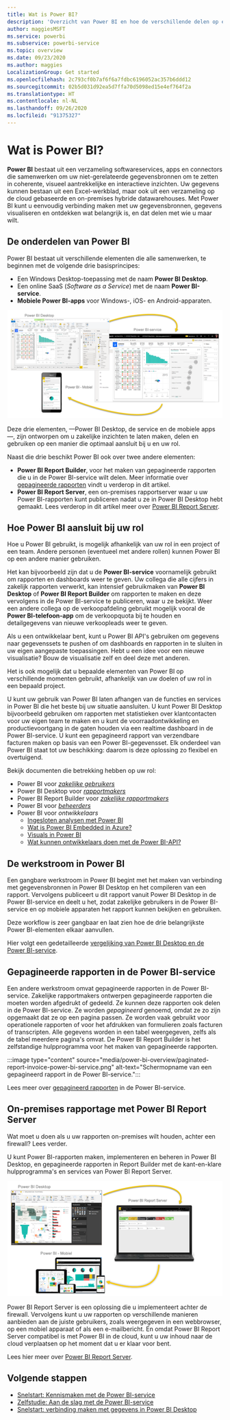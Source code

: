 ```yaml
---
title: Wat is Power BI?
description: 'Overzicht van Power BI en hoe de verschillende delen op elkaar aansluiten: Power BI Desktop, de Power BI-service, Power BI mobile, Report Server en Power BI embedded.'
author: maggiesMSFT
ms.service: powerbi
ms.subservice: powerbi-service
ms.topic: overview
ms.date: 09/23/2020
ms.author: maggies
LocalizationGroup: Get started
ms.openlocfilehash: 2c793cf0b7af6f6a7fdbc6196052ac357b6ddd12
ms.sourcegitcommit: 02b5d031d92ea5d7ffa70d5098ed15e4ef764f2a
ms.translationtype: HT
ms.contentlocale: nl-NL
ms.lasthandoff: 09/26/2020
ms.locfileid: "91375327"
---
```

# <a name="what-is-power-bi"></a>Wat is Power BI?
**Power BI** bestaat uit een verzameling softwareservices, apps en connectors die samenwerken om uw niet-gerelateerde gegevensbronnen om te zetten in coherente, visueel aantrekkelijke en interactieve inzichten. Uw gegevens kunnen bestaan uit een Excel-werkblad, maar ook uit een verzameling op de cloud gebaseerde en on-premises hybride datawarehouses. Met Power BI kunt u eenvoudig verbinding maken met uw gegevensbronnen, gegevens visualiseren en ontdekken wat belangrijk is, en dat delen met wie u maar wilt.

## <a name="the-parts-of-power-bi"></a>De onderdelen van Power BI
Power BI bestaat uit verschillende elementen die alle samenwerken, te beginnen met de volgende drie basisprincipes: 
- Een Windows Desktop-toepassing met de naam **Power BI Desktop**.
- Een online SaaS (*Software as a Service*) met de naam **Power BI-service**. 
- **Mobiele Power BI-apps** voor Windows-, iOS- en Android-apparaten.

![Schermopname van een diagram met de integratie van Power BI Desktop, Service en Mobile.](media/power-bi-overview/power-bi-overview-blocks.png)

Deze drie elementen, &mdash;Power BI Desktop, de service en de mobiele apps&mdash;, zijn ontworpen om u zakelijke inzichten te laten maken, delen en gebruiken op een manier die optimaal aansluit bij u en uw rol.

Naast die drie beschikt Power BI ook over twee andere elementen:

- **Power BI Report Builder**, voor het maken van gepagineerde rapporten die u in de Power BI-service wilt delen. Meer informatie over [gepagineerde rapporten](#paginated-reports-in-the-power-bi-service) vindt u verderop in dit artikel.
- **Power BI Report Server**, een on-premises rapportserver waar u uw Power BI-rapporten kunt publiceren nadat u ze in Power BI Desktop hebt gemaakt. Lees verderop in dit artikel meer over [Power BI Report Server](#on-premises-reporting-with-power-bi-report-server).

## <a name="how-power-bi-matches-your-role"></a>Hoe Power BI aansluit bij uw rol
Hoe u Power BI gebruikt, is mogelijk afhankelijk van uw rol in een project of een team. Andere personen (eventueel met andere rollen) kunnen Power BI op een andere manier gebruiken.

Het kan bijvoorbeeld zijn dat u de **Power BI-service** voornamelijk gebruikt om rapporten en dashboards weer te geven. Uw collega die alle cijfers in zakelijk rapporten verwerkt, kan intensief gebruikmaken van **Power BI Desktop** of **Power BI Report Builder** om rapporten te maken en deze vervolgens in de Power BI-service te publiceren, waar u ze bekijkt. Weer een andere collega op de verkoopafdeling gebruikt mogelijk vooral de **Power BI-telefoon-app** om de verkoopquota bij te houden en detailgegevens van nieuwe verkoopleads weer te geven.

Als u een ontwikkelaar bent, kunt u Power BI API's gebruiken om gegevens naar gegevenssets te pushen of om dashboards en rapporten in te sluiten in uw eigen aangepaste toepassingen. Hebt u een idee voor een nieuwe visualisatie? Bouw de visualisatie zelf en deel deze met anderen.  

Het is ook mogelijk dat u bepaalde elementen van Power BI op verschillende momenten gebruikt, afhankelijk van uw doelen of uw rol in een bepaald project.

U kunt uw gebruik van Power BI laten afhangen van de functies en services in Power BI die het beste bij uw situatie aansluiten. U kunt Power BI Desktop bijvoorbeeld gebruiken om rapporten met statistieken over klantcontacten voor uw eigen team te maken en u kunt de voorraadontwikkeling en productievoortgang in de gaten houden via een realtime dashboard in de Power BI-service. U kunt een gepagineerd rapport van verzendbare facturen maken op basis van een Power BI-gegevensset. Elk onderdeel van Power BI staat tot uw beschikking: daarom is deze oplossing zo flexibel en overtuigend.

Bekijk documenten die betrekking hebben op uw rol:
- Power BI voor [*zakelijke gebruikers*](../consumer/end-user-consumer.md)
- Power BI Desktop voor [*rapportmakers*](desktop-what-is-desktop.md)
- Power BI Report Builder voor [*zakelijke rapportmakers*](../paginated-reports/paginated-reports-report-builder-power-bi.md)
- Power BI voor [*beheerders*](../admin/service-admin-administering-power-bi-in-your-organization.md)
- Power BI voor *ontwikkelaars*
    * [Ingesloten analysen met Power BI](../developer/embedded/embedding.md)
    * [Wat is Power BI Embedded in Azure?](../developer/embedded/azure-pbie-what-is-power-bi-embedded.md)
    * [Visuals in Power BI](../developer/visuals/power-bi-custom-visuals.md)
    * [Wat kunnen ontwikkelaars doen met de Power BI-API?](../developer/automation/overview-of-power-bi-rest-api.md)

## <a name="the-flow-of-work-in-power-bi"></a>De werkstroom in Power BI
Een gangbare werkstroom in Power BI begint met het maken van verbinding met gegevensbronnen in Power BI Desktop en het compileren van een rapport. Vervolgens publiceert u dit rapport vanuit Power BI Desktop in de Power BI-service en deelt u het, zodat zakelijke gebruikers in de Power BI-service en op mobiele apparaten het rapport kunnen bekijken en gebruiken.

Deze workflow is zeer gangbaar en laat zien hoe de drie belangrijkste Power BI-elementen elkaar aanvullen.

Hier volgt een gedetailleerde [vergelijking van Power BI Desktop en de Power BI-service](../fundamentals/service-service-vs-desktop.md).

## <a name="paginated-reports-in-the-power-bi-service"></a>Gepagineerde rapporten in de Power BI-service

Een andere werkstroom omvat gepagineerde rapporten in de Power BI-service. Zakelijke rapportmakers ontwerpen gepagineerde rapporten die moeten worden afgedrukt of gedeeld. Ze kunnen deze rapporten ook delen in de Power BI-service. Ze worden *gepagineerd* genoemd, omdat ze zo zijn opgemaakt dat ze op een pagina passen. Ze worden vaak gebruikt voor operationele rapporten of voor het afdrukken van formulieren zoals facturen of transcripten. Alle gegevens worden in een tabel weergegeven, zelfs als de tabel meerdere pagina's omvat. De Power BI Report Builder is het zelfstandige hulpprogramma voor het maken van gepagineerde rapporten.

:::image type="content" source="media/power-bi-overview/paginated-report-invoice-power-bi-service.png" alt-text="Schermopname van een gepagineerd rapport in de Power BI-service.":::

Lees meer over [gepagineerd rapporten](../paginated-reports/paginated-reports-report-builder-power-bi.md) in de Power BI-service.

## <a name="on-premises-reporting-with-power-bi-report-server"></a>On-premises rapportage met Power BI Report Server

Wat moet u doen als u uw rapporten on-premises wilt houden, achter een firewall?  Lees verder.

U kunt Power BI-rapporten maken, implementeren en beheren in Power BI Desktop, en gepagineerde rapporten in Report Builder met de kant-en-klare hulpprogramma's en services van Power BI Report Server.

![Schermopname van een diagram met de integratie van Power BI Report Server, Service en Mobile.](media/power-bi-overview/power-bi-report-server2.png)

Power BI Report Server is een oplossing die u implementeert achter de firewall. Vervolgens kunt u uw rapporten op verschillende manieren aanbieden aan de juiste gebruikers, zoals weergegeven in een webbrowser, op een mobiel apparaat of als een e-mailbericht. En omdat Power BI Report Server compatibel is met Power BI in de cloud, kunt u uw inhoud naar de cloud verplaatsen op het moment dat u er klaar voor bent. 

Lees hier meer over [Power BI Report Server](../report-server/get-started.md).

## <a name="next-steps"></a>Volgende stappen
- [Snelstart: Kennismaken met de Power BI-service](../consumer/end-user-experience.md)   
- [Zelfstudie: Aan de slag met de Power BI-service](service-get-started.md)
- [Snelstart: verbinding maken met gegevens in Power BI Desktop](../connect-data/desktop-quickstart-connect-to-data.md)

